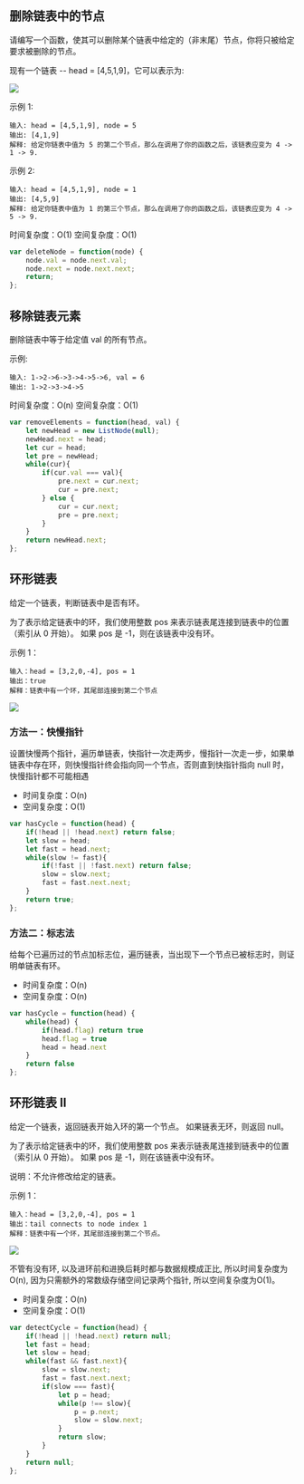 ## 删除链表中的节点

请编写一个函数，使其可以删除某个链表中给定的（非末尾）节点，你将只被给定要求被删除的节点。

现有一个链表 -- head = [4,5,1,9]，它可以表示为:

![](https://assets.leetcode-cn.com/aliyun-lc-upload/uploads/2019/01/19/237_example.png)

示例 1:

```
输入: head = [4,5,1,9], node = 5
输出: [4,1,9]
解释: 给定你链表中值为 5 的第二个节点，那么在调用了你的函数之后，该链表应变为 4 -> 1 -> 9.
```


示例 2:

```
输入: head = [4,5,1,9], node = 1
输出: [4,5,9]
解释: 给定你链表中值为 1 的第三个节点，那么在调用了你的函数之后，该链表应变为 4 -> 5 -> 9.
```

时间复杂度：O(1)
空间复杂度：O(1)

```js
var deleteNode = function(node) {
    node.val = node.next.val;
    node.next = node.next.next;
    return;
};
```



## 移除链表元素

删除链表中等于给定值 val 的所有节点。

示例:

```
输入: 1->2->6->3->4->5->6, val = 6
输出: 1->2->3->4->5
```


时间复杂度：O(n)
空间复杂度：O(1)
```js
var removeElements = function(head, val) {
    let newHead = new ListNode(null);
    newHead.next = head;
    let cur = head;
    let pre = newHead;
    while(cur){
        if(cur.val === val){
            pre.next = cur.next;
            cur = pre.next;
        } else {
            cur = cur.next;
            pre = pre.next;
        }
    }
    return newHead.next;
};
```

##  环形链表
给定一个链表，判断链表中是否有环。

为了表示给定链表中的环，我们使用整数 pos 来表示链表尾连接到链表中的位置（索引从 0 开始）。 如果 pos 是 -1，则在该链表中没有环。

 

示例 1：
```
输入：head = [3,2,0,-4], pos = 1
输出：true
解释：链表中有一个环，其尾部连接到第二个节点
```

![](https://assets.leetcode-cn.com/aliyun-lc-upload/uploads/2018/12/07/circularlinkedlist.png)

### 方法一：快慢指针

设置快慢两个指针，遍历单链表，快指针一次走两步，慢指针一次走一步，如果单链表中存在环，则快慢指针终会指向同一个节点，否则直到快指针指向 null 时，快慢指针都不可能相遇

* 时间复杂度：O(n)
* 空间复杂度：O(1)
```js
var hasCycle = function(head) {
    if(!head || !head.next) return false;
    let slow = head;
    let fast = head.next;
    while(slow != fast){
        if(!fast || !fast.next) return false;
        slow = slow.next;
        fast = fast.next.next;
    }
    return true;
};
```

### 方法二：标志法
给每个已遍历过的节点加标志位，遍历链表，当出现下一个节点已被标志时，则证明单链表有环。

* 时间复杂度：O(n)
* 空间复杂度：O(n)

```js
var hasCycle = function(head) {
    while(head) {
        if(head.flag) return true
        head.flag = true
        head = head.next
    }
    return false
};
```


## 环形链表 II
给定一个链表，返回链表开始入环的第一个节点。 如果链表无环，则返回 null。

为了表示给定链表中的环，我们使用整数 pos 来表示链表尾连接到链表中的位置（索引从 0 开始）。 如果 pos 是 -1，则在该链表中没有环。

说明：不允许修改给定的链表。

 
示例 1：
```
输入：head = [3,2,0,-4], pos = 1
输出：tail connects to node index 1
解释：链表中有一个环，其尾部连接到第二个节点。
```

![](https://assets.leetcode-cn.com/aliyun-lc-upload/uploads/2018/12/07/circularlinkedlist.png)


不管有没有环, 以及进环前和进换后耗时都与数据规模成正比, 所以时间复杂度为O(n), 因为只需额外的常数级存储空间记录两个指针, 所以空间复杂度为O(1)。
* 时间复杂度：O(n)
* 空间复杂度：O(1)

```js
var detectCycle = function(head) {
    if(!head || !head.next) return null;
    let fast = head;
    let slow = head;
    while(fast && fast.next){
        slow = slow.next;
        fast = fast.next.next;
        if(slow === fast){
            let p = head;
            while(p !== slow){
                p = p.next;
                slow = slow.next;
            }
            return slow;
        }
    }
    return null;
};
```